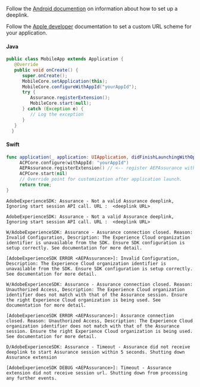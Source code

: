 <Variant platform="android" task="unable-to-open-app" repeat="1"/>

Follow the [Android documention](https://developer.android.com/training/app-links/deep-linking) on information about how to set up a deeplink.

<Variant platform="ios" task="unable-to-open-app" repeat="1"/>

Follow the [Apple developer](https://developer.apple.com/documentation/uikit/inter-process_communication/allowing_apps_and_websites_to_link_to_your_content/defining_a_custom_url_scheme_for_your_app) documentation to set a custom URL scheme for your application.

<Variant platform="android" task="register-assurance" repeat="2"/>

#### Java

```java
public class MobileApp extends Application {
   @Override
   public void onCreate() {
      super.onCreate();
      MobileCore.setApplication(this);
      MobileCore.configureWithAppId("yourAppId");
      try {
         Assurance.registerExtension();
         MobileCore.start(null);
      } catch (Exception e) {
         // Log the exception
      }
   }
  }
```

<Variant platform="ios" task="register-assurance" repeat="2"/>

#### Swift

```swift
func application(_ application: UIApplication, didFinishLaunchingWithOptions launchOptions: [UIApplication.LaunchOptionsKey: Any]?) -> Bool {
     ACPCore.configure(withAppId: "yourAppId")   
     AEPAssurance.registerExtension() // <-- register AEPAssurance with Core
     ACPCore.start(nil)
     // Override point for customization after application launch. 
     return true;
}
```

<Variant platform="android" task="copy-link" repeat="1"/>

```text
AdobeExperienceSDK: Assurance - Not a valid Assurance deeplink, Ignoring start session API call. URL :  <deeplink URL>
```

<Variant platform="ios" task="copy-link" repeat="1"/>

```text
AdobeExperienceSDK: Assurance - Not a valid Assurance deeplink, Ignoring start session API call. URL :  <deeplink URL>
```

<Variant platform="android" task="invalid-configuration-sample-logs" repeat="1"/>

```text
W/AdobeExperienceSDK: Assurance - Assurance connection closed. Reason: Invalid Configuration, Description: The Experience Cloud organization identifier is unavailable from the SDK. Ensure SDK configuration is setup correctly. See documentation for more detail.
```

<Variant platform="ios" task="invalid-configuration-sample-logs" repeat="1"/>

```text
[AdobeExperienceSDK ERROR <AEPAssurance>]: Invalid Configuration, Description: The Experience Cloud organization identifier is unavailable from the SDK. Ensure SDK configuration is setup correctly. See documentation for more detail.
```

<Variant platform="android" task="unauthorized-access-sample-logs" repeat="1"/>

```text
W/AdobeExperienceSDK: Assurance - Assurance connection closed. Reason: Unauthorized Access, Description: The Experience Cloud organization identifier does not match with that of the Assurance session. Ensure the right Experience Cloud organization is being used. See documentation for more detail.
```

<Variant platform="ios" task="unauthorized-access-sample-logs" repeat="1"/>

```text
[AdobeExperienceSDK ERROR <AEPAssurance>]: Assurance connection closed. Reason: Unauthorized Access, Description: The Experience Cloud organization identifier does not match with that of the Assurance session. Ensure the right Experience Cloud organization is being used. See documentation for more detail.
```

<Variant platform="android" task="timeout-sample-logs" repeat="1"/>

```text
D/AdobeExperienceSDK: Assurance - Timeout - Assurance did not receive deeplink to start Assurance session within 5 seconds. Shutting down Assurance extension
```

<Variant platform="ios" task="timeout-sample-logs" repeat="1"/>

```text
[AdobeExperienceSDK DEBUG <AEPAssurance>]: Timeout - Assurance extension did not receive session url. Shutting down from processing any further events.
```